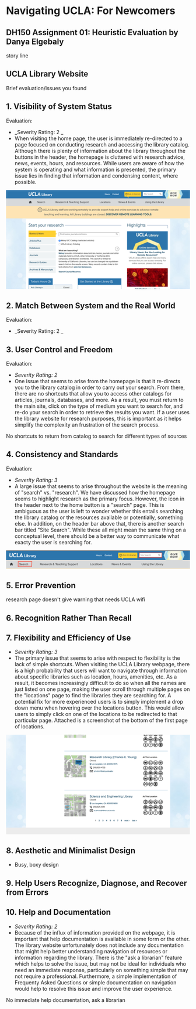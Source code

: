 # Navigating UCLA: For Newcomers

## DH150 Assignment 01: Heuristic Evaluation by Danya Elgebaly

story line

## UCLA Library Website

Brief evaluation/issues you found

## 1. Visibility of System Status

Evaluation:
- _Severity Rating: 2 _ 
- When visiting the home page, the user is immediately re-directed to a page focused on conducting research and accessing the library catalog. Although there is plenty of information about the library throughout the buttons in the header, the homepage is cluttered with research advice, news, events, hours, and resources. While users are aware of how the system is operating and what information is presented, the primary issue lies in finding that information and condensing content, where possible.

![Library Homepage](Lib-HomePage.png)


## 2. Match Between System and the Real World
Evaluation:
- _Severity Rating: 2 _ 

## 3. User Control and Freedom
Evaluation:
- _Severity Rating: 2_
- One issue that seems to arise from the homepage is that it re-directs you to the library catalog in order to carry out your search. From there, there are no shortcuts that allow you to access other catalogs for articles, journals, databases, and more. As a result, you must return to the main site, click on the type of medium you want to search for, and re-do your search in order to retrieve the results you want. If a user uses the library website for research purposes, this is important as it helps simplify the complexity an frustration of the search process.

No shortcuts to return from catalog to search for different types of sources


## 4. Consistency and Standards
Evaluation:
- _Severity Rating: 3_
- A large issue that seems to arise throughout the website is the meaning of "search" vs. "research". We have discussed how the homepage seems to highlight research as the primary focus. However, the icon in the header next to the home button is a "search" page. This is ambiguous as the user is left to wonder whether this entails searching the library catalog or the resources available or potentially, something else. In addition, on the header bar above that, there is another search bar titled "Site Search". While these all might mean the same thing on a conceptual level, there should be a better way to communicate what exacty the user is searching for. 

![Search Issue2](Search-Issue.png)


## 5. Error Prevention

research page doesn't give warning that needs UCLA wifi 

## 6. Recognition Rather Than Recall


## 7. Flexibility and Efficiency of Use
- _Severity Rating: 3_
- The primary issue that seems to arise with respect to flexibility is the lack of simple shortcuts. When visiting the UCLA Library webpage, there is a high probability that users will want to navigate through information about specific libraries such as location, hours, amenities, etc. As a result, it becomes increasingly difficult to do so when all the names are just listed on one page, making the user scroll through multiple pages on the "locations" page to find the libraries they are searching for. A potential fix for more experienced users is to simply implement a drop down menu when hovering over the locations button. This would allow users to simply click on one of the locations to be redirected to that particular page. Attached is a screenshot of the bottom of the first page of locations.

![Locations Issue](Locations-Issue.png)

## 8. Aesthetic and Minimalist Design

- Busy, boxy design

## 9. Help Users Recognize, Diagnose, and Recover from Errors


## 10. Help and Documentation
- _Severity Rating: 2_
- Because of the influx of information provided on the webpage, it is important that help documentation is available in some form or the other. The library website unfortunately does not include any documentation that might help better understanding navigation of resources or information regarding the library. There is the "ask a librarian" feature which helps to solve the issue, but may not be ideal for individuals who need an immediate response, particularly on something simple that may not require a professional. Furthermore, a simple implementation of Frequenty Asked Questions or simple documentation on navigation would help to resolve this issue and improve the user experience. 


No immediate help documentation, ask a librarian
